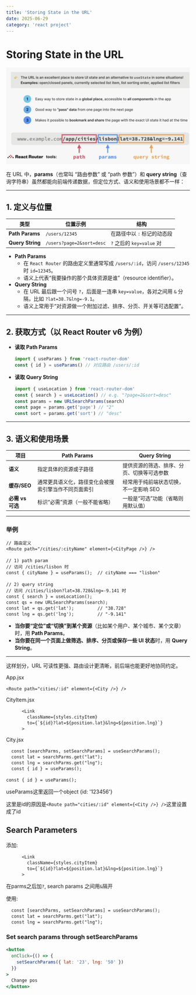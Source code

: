 ```yaml
---
title: 'Storing State in the URL'
date: 2025-06-29
category: 'react project'
---
```


# Storing State in the URL

![image-20250629163639408](assets/image-20250629163639408.png)

在 URL 中，**params**（也常叫 “路由参数” 或 “path 参数”）和 **query string**（查询字符串）虽然都能向前端传递数据，但定位方式、语义和使用场景都不一样：

---

## 1. 定义与位置

| 类型             | 位置示例                  | 结构                        |
| ---------------- | ------------------------- | --------------------------- |
| **Path Params**  | `/users/12345`            | 在路径中以 `:` 标记的动态段 |
| **Query String** | `/users?page=2&sort=desc` | `?` 之后的 `key=value` 对   |

- **Path Params**
  - 在 `React Router` 的路由定义里通常写成 `/users/:id`，访问 `/users/12345` 时 `id=12345`。
  - 语义上代表“我要操作的那个具体资源是谁”（resource identifier）。
- **Query String**
  - 在 URL 最后跟一个问号 `?`，后面是一连串 `key=value`，各对之间用 `&` 分隔，比如 `?lat=38.7&lng=-9.1`。
  - 语义上常用于“对资源做一个附加过滤、排序、分页、开关等可选配置”。

---

## 2. 获取方式（以 React Router v6 为例）

- **读取 Path Params**

  ```js
  import { useParams } from 'react-router-dom'
  const { id } = useParams() // 对应路由 /users/:id
  ```

- **读取 Query String**

  ```js
  import { useLocation } from 'react-router-dom'
  const { search } = useLocation() // e.g. "?page=2&sort=desc"
  const params = new URLSearchParams(search)
  const page = params.get('page') // "2"
  const sort = params.get('sort') // "desc"
  ```

---

## 3. 语义和使用场景

| 项目             | Path Params                                          | Query String                               |
| ---------------- | ---------------------------------------------------- | ------------------------------------------ |
| **语义**         | 指定具体的资源或子路径                               | 提供资源的筛选、排序、分页、切换等可选参数 |
| **缓存/SEO**     | 通常更具语义化，路径变化会被搜索引擎当作不同页面索引 | 经常用于纯前端状态切换，不一定影响 SEO     |
| **必需 vs 可选** | 标识“必需”资源（一般不能省略）                       | 一般是“可选”功能（省略则用默认值）         |

---

### 举例

```
// 路由定义
<Route path="/cities/:cityName" element={<CityPage />} />

// 1) path param
// 访问 /cities/lisbon 时
const { cityName } = useParams();  // cityName === "lisbon"

// 2) query string
// 访问 /cities/lisbon?lat=38.728&lng=-9.141 时
const { search } = useLocation();
const qs = new URLSearchParams(search);
const lat = qs.get('lat');         // "38.728"
const lng = qs.get('lng');         // "-9.141"
```

- **当你要“定位”或“切换”到某个资源**（比如某个用户、某个城市、某个文章）时，用 **Path Params**。
- **当你要在同一个页面上做筛选、排序、分页或保存一些 UI 状态**时，用 **Query String**。

---

这样划分，URL 可读性更强、路由设计更清晰，前后端也能更好地协同约定。

App.jsx

```react
<Route path="cities/:id" element={<City />} />
```

CityItem.jsx

```react
      <Link
        className={styles.cityItem}
        to={`${id}?lat=${position.lat}&lng=${position.lng}`}
      >
```

City.jsx

```react
  const [searchParms, setSearchParams] = useSearchParams();
  const lat = searchParms.get("lat");
  const lng = searchParms.get("lng");
  const { id } = useParams();
```

`const { id } = useParams();`

useParams这里返回一个object {id: '123456'}

这里是id的原因是`<Route path="cities/:id" element={<City />} />`这里设置成了id

## Search Parameters

添加:

```react
      <Link
        className={styles.cityItem}
        to={`${id}?lat=${position.lat}&lng=${position.lng}`}
      >
```

在parms之后加`?`, search params 之间用`&`隔开

使用:

```react
  const [searchParms, setSearchParams] = useSearchParams();
  const lat = searchParms.get("lat");
  const lng = searchParms.get("lng");
```

### Set search params through setSearchParams

```jsx
<button
  onClick={() => {
    setSearchParams({ lat: '23', lng: '50' })
  }}
>
  Change pos
</button>
```

